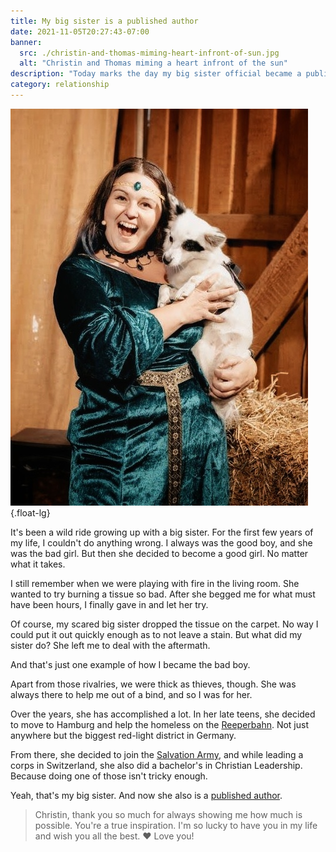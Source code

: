 ```yaml
---
title: My big sister is a published author
date: 2021-11-05T20:27:43-07:00
banner:
  src: ./christin-and-thomas-miming-heart-infront-of-sun.jpg
  alt: "Christin and Thomas miming a heart infront of the sun"
description: "Today marks the day my big sister official became a published author. As always, she is a true inspiration for what's possible in everything she does. But growing up with her wasn't always easy ..."
category: relationship
---
```


![Christin and her dog Neyla acting on stage](./christin-and-her-dog-neyla.jpg){.float-lg}

It's been a wild ride growing up with a big sister. For the first few years of my life, I couldn't do anything wrong. I always was the good boy, and she was the bad girl. But then she decided to become a good girl. No matter what it takes.

I still remember when we were playing with fire in the living room. She wanted to try burning a tissue so bad. After she begged me for what must have been hours, I finally gave in and let her try.

Of course, my scared big sister dropped the tissue on the carpet. No way I could put it out quickly enough as to not leave a stain. But what did my sister do? She left me to deal with the aftermath.

And that's just one example of how I became the bad boy.

Apart from those rivalries, we were thick as thieves, though. She was always there to help me out of a bind, and so I was for her.

Over the years, she has accomplished a lot. In her late teens, she decided to move to Hamburg and help the homeless on the [Reeperbahn](https://en.wikipedia.org/wiki/Reeperbahn). Not just anywhere but the biggest red-light district in Germany.

From there, she decided to join the [Salvation Army](https://www.salvationarmy.org/), and while leading a corps in Switzerland, she also did a bachelor's in Christian Leadership. Because doing one of those isn't tricky enough.

Yeah, that's my big sister. And now she also is a [published author](https://www.amazon.de/dp/B09L58V1H1).

> Christin, thank you so much for always showing me how much is possible. You're a true inspiration. I'm so lucky to have you in my life and wish you all the best. ❤️ Love you!
